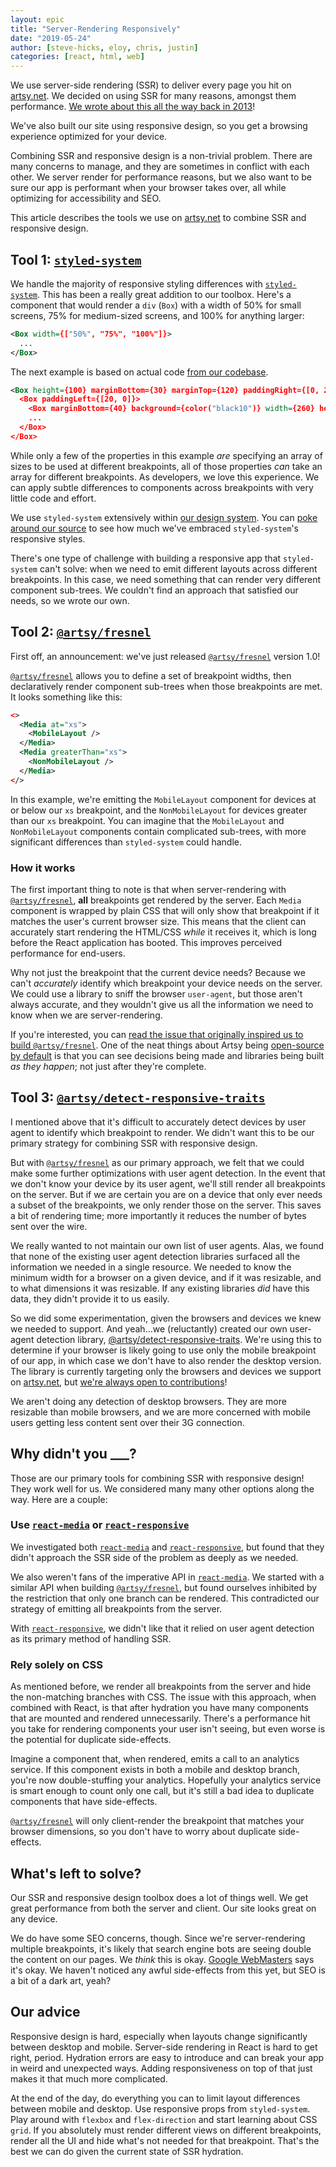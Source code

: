 ```yaml
---
layout: epic
title: "Server-Rendering Responsively"
date: "2019-05-24"
author: [steve-hicks, eloy, chris, justin]
categories: [react, html, web]
---
```


We use server-side rendering (SSR) to deliver every page you hit on [artsy.net](https://artsy.net). We decided on
using SSR for many reasons, amongst them performance.
[We wrote about this all the way back in 2013](https://artsy.github.io/blog/2013/11/30/rendering-on-the-server-and-client-in-node-dot-js/)!

We've also built our site using responsive design, so you get a browsing experience optimized for your device.

Combining SSR and responsive design is a non-trivial problem. There are many concerns to manage, and they are
sometimes in conflict with each other. We server render for performance reasons, but we also want to be sure our
app is performant when your browser takes over, all while optimizing for accessibility and SEO.

This article describes the tools we use on [artsy.net](https://artsy.net) to combine SSR and responsive design.

<!-- more -->

## Tool 1: [`styled-system`](https://styled-system.com)

We handle the majority of responsive styling differences with
[`styled-system`](https://styled-system.com/responsive-styles). This has been a really great addition to our
toolbox. Here's a component that would render a `div` (`Box`) with a width of 50% for small screens, 75% for
medium-sized screens, and 100% for anything larger:

```xml
<Box width={["50%", "75%", "100%"]}>
  ...
</Box>
```

The next example is based on actual code
[from our codebase](https://github.com/artsy/reaction/blob/f3dabb884d616c5c42bbd47b1432dc2a9456b8ca/src/Apps/Search/Components/SearchResultsSkeleton/Header.tsx#L6).

```xml
<Box height={100} marginBottom={30} marginTop={120} paddingRight={[0, 20]} paddingLeft={[0, 20]}>
  <Box paddingLeft={[20, 0]}>
    <Box marginBottom={40} background={color("black10")} width={260} height={20} />
    ...
  </Box>
</Box>
```

While only a few of the properties in this example _are_ specifying an array of sizes to be used at different
breakpoints, all of those properties _can_ take an array for different breakpoints. As developers, we love this
experience. We can apply subtle differences to components across breakpoints with very little code and effort.

We use `styled-system` extensively within [our design system](https://palette.artsy.net/). You can
[poke around our source](https://github.com/artsy/reaction/blob/f3dabb884d616c5c42bbd47b1432dc2a9456b8ca/src/Apps/Search/Components/SearchResultsSkeleton/Header.tsx#L6)
to see how much we've embraced `styled-system`'s responsive styles.

There's one type of challenge with building a responsive app that `styled-system` can't solve: when we need to emit
different layouts across different breakpoints. In this case, we need something that can render very different
component sub-trees. We couldn't find an approach that satisfied our needs, so we wrote our own.

## Tool 2: [`@artsy/fresnel`](https://github.com/artsy/fresnel)

First off, an announcement: we've just released [`@artsy/fresnel`](https://github.com/artsy/fresnel) version 1.0!

[`@artsy/fresnel`](https://github.com/artsy/fresnel) allows you to define a set of breakpoint widths, then
declaratively render component sub-trees when those breakpoints are met. It looks something like this:

```xml
<>
  <Media at="xs">
    <MobileLayout />
  </Media>
  <Media greaterThan="xs">
    <NonMobileLayout />
  </Media>
</>
```

In this example, we're emitting the `MobileLayout` component for devices at or below our `xs` breakpoint, and the
`NonMobileLayout` for devices greater than our `xs` breakpoint. You can imagine that the `MobileLayout` and
`NonMobileLayout` components contain complicated sub-trees, with more significant differences than `styled-system`
could handle.

### How it works

The first important thing to note is that when server-rendering with
[`@artsy/fresnel`](https://github.com/artsy/fresnel), **all** breakpoints get rendered by the server. Each `Media`
component is wrapped by plain CSS that will only show that breakpoint if it matches the user's current browser
size. This means that the client can accurately start rendering the HTML/CSS _while_ it receives it, which is long
before the React application has booted. This improves perceived performance for end-users.

Why not just the breakpoint that the current device needs? Because we can't _accurately_ identify which breakpoint
your device needs on the server. We could use a library to sniff the browser `user-agent`, but those aren't always
accurate, and they wouldn't give us all the information we need to know when we are server-rendering.

If you're interested, you can
[read the issue that originally inspired us to build `@artsy/fresnel`](https://github.com/artsy/reaction/issues/1367).
One of the neat things about Artsy being [open-source by default](/series/open-source-by-default/) is that you can
see decisions being made and libraries being built _as they happen_; not just after they're complete.

## Tool 3: [`@artsy/detect-responsive-traits`](https://github.com/artsy/detect-responsive-traits)

I mentioned above that it's difficult to accurately detect devices by user agent to identify which breakpoint to
render. We didn't want this to be our primary strategy for combining SSR with responsive design.

But with [`@artsy/fresnel`](https://github.com/artsy/fresnel) as our primary approach, we felt that we could make
some further optimizations with user agent detection. In the event that we don't know your device by its user
agent, we'll still render all breakpoints on the server. But if we are certain you are on a device that only ever
needs a subset of the breakpoints, we only render those on the server. This saves a bit of rendering time; more
importantly it reduces the number of bytes sent over the wire.

We really wanted to not maintain our own list of user agents. Alas, we found that none of the existing user agent
detection libraries surfaced all the information we needed in a single resource. We needed to know the minimum
width for a browser on a given device, and if it was resizable, and to what dimensions it was resizable. If any
existing libraries _did_ have this data, they didn't provide it to us easily.

So we did some experimentation, given the browsers and devices we knew we needed to support. And yeah...we
(reluctantly) created our own user-agent detection library,
[@artsy/detect-responsive-traits](https://github.com/artsy/detect-responsive-traits). We're using this to determine
if your browser is likely going to use only the mobile breakpoint of our app, in which case we don't have to also
render the desktop version. The library is currently targeting only the browsers and devices we support on
[artsy.net](artsy.net), but
[we're always open to contributions](https://github.com/artsy/detect-responsive-traits)!

We aren't doing any detection of desktop browsers. They are more resizable than mobile browsers, and we are more
concerned with mobile users getting less content sent over their 3G connection.

## Why didn't you \_\_\_?

Those are our primary tools for combining SSR with responsive design! They work well for us. We considered many
many other options along the way. Here are a couple:

### Use [`react-media`](https://github.com/ReactTraining/react-media) or [`react-responsive`](https://github.com/contra/react-responsive)

We investigated both [`react-media`](https://github.com/ReactTraining/react-media) and
[`react-responsive`](https://github.com/contra/react-responsive), but found that they didn't approach the SSR side
of the problem as deeply as we needed.

We also weren't fans of the imperative API in [`react-media`](https://github.com/ReactTraining/react-media). We
started with a similar API when building [`@artsy/fresnel`](https://github.com/artsy/fresnel), but found ourselves
inhibited by the restriction that only one branch can be rendered. This contradicted our strategy of emitting all
breakpoints from the server.

With [`react-responsive`](https://github.com/contra/react-responsive), we didn't like that it relied on user agent
detection as its primary method of handling SSR.

### Rely solely on CSS

As mentioned before, we render all breakpoints from the server and hide the non-matching branches with CSS. The
issue with this approach, when combined with React, is that after hydration you have many components that are
mounted and rendered unnecessarily. There's a performance hit you take for rendering components your user isn't
seeing, but even worse is the potential for duplicate side-effects.

Imagine a component that, when rendered, emits a call to an analytics service. If this component exists in both a
mobile and desktop branch, you're now double-stuffing your analytics. Hopefully your analytics service is smart
enough to count only one call, but it's still a bad idea to duplicate components that have side-effects.

[`@artsy/fresnel`](https://github.com/artsy/fresnel) will only client-render the breakpoint that matches your
browser dimensions, so you don't have to worry about duplicate side-effects.

## What's left to solve?

Our SSR and responsive design toolbox does a lot of things well. We get great performance from both the server and
client. Our site looks great on any device.

We do have some SEO concerns, though. Since we're server-rendering multiple breakpoints, it's likely that search
engine bots are seeing double the content on our pages. We _think_ this is okay.
[Google WebMasters](https://youtu.be/WsgrSxCmMbM) says it's okay. We haven't noticed any awful side-effects from
this yet, but SEO is a bit of a dark art, yeah?

## Our advice

Responsive design is hard, especially when layouts change significantly between desktop and mobile. Server-side
rendering in React is hard to get right, period. Hydration errors are easy to introduce and can break your app in
weird and unexpected ways. Adding responsiveness on top of that just makes it that much more complicated.

At the end of the day, do everything you can to limit layout differences between mobile and desktop. Use responsive
props from `styled-system`. Play around with `flexbox` and `flex-direction` and start learning about CSS `grid`. If
you absolutely must render different views on different breakpoints, render all the UI and hide what's not needed
for that breakpoint. That's the best we can do given the current state of SSR hydration.
